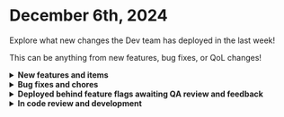 # December 6th, 2024

Explore what new changes the Dev team has deployed in the last week!

This can be anything from new features, bug fixes, or QoL changes!

<details>

<summary><strong>New features and items</strong></summary>

* Bitdefender integration (Releasing December 7th)
* ConnectSecure v4 (Releasing December 7th)

</details>

<details>

<summary><strong>Bug fixes and chores</strong></summary>

* Check back next week!

</details>

<details>

<summary><strong>Deployed behind feature flags awaiting QA review and feedback</strong></summary>

* ConnectSecure v4 (Releasing December 7th)
* Pax8 Refactor to OAuth authentication (Releasing December 14th)
* Github integration (Staff Review)
* Granular forms permissions (QA review)
* IT Portal integration (QA review)
* Cove integration (QA review)
* App Builder cloning/syncing of apps (Staff review)

</details>

<details>

<summary><strong>In code review and development</strong></summary>

* Crushbank integration (Code review)
* SQL Database integration refactor (Code review)
* Pax8 Refactor (In development)

</details>
